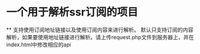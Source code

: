 # 一个用于解析ssr订阅的项目
** 支持使用订阅地址链接以及使用订阅内容来进行解析。
默认只支持订阅的内容解析，如果要使用地址链接进行解析。请上传request.php文件到服务器上，并在index.html中修改相应的api
